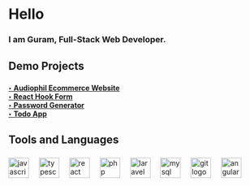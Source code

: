 <h1 align="left">Hello </h1>

###

<h3 align="left">I am Guram, Full-Stack Web Developer.</h3>

###

<h2 align="left">Demo Projects</h2>

###

<h4 align="left">
  <a href="https://github.com/gmukeria/audiophile-ecommerce-website"> ‣ Audiophil Ecommerce Website </a><br>
  <a href="https://github.com/gmukeria/reactHookForm"> ‣ React Hook Form </a><br>
  <a href="https://github.com/gmukeria/password-generator">‣ Password Generator </a><br>
  <a href="https://github.com/gmukeria/todo-app">‣ Todo App </a>
</h4>

###

<h2 align="left">Tools and Languages</h2>

###

<div align="left">
  <img src="https://cdn.jsdelivr.net/gh/devicons/devicon/icons/javascript/javascript-original.svg" height="40" alt="javascript logo"  />
  <img width="12" />
  <img src="https://cdn.jsdelivr.net/gh/devicons/devicon/icons/typescript/typescript-original.svg" height="40" alt="typescript logo"  />
  <img width="12" />
  <img src="https://cdn.jsdelivr.net/gh/devicons/devicon/icons/react/react-original.svg" height="40" alt="react logo"  />
  <img width="12" />
  <img src="https://cdn.jsdelivr.net/gh/devicons/devicon/icons/php/php-original.svg" height="40" alt="php logo"  />
  <img width="12" />
  <img src="https://cdn.jsdelivr.net/gh/devicons/devicon/icons/laravel/laravel-plain.svg" height="40" alt="laravel logo"  />
  <img width="12" />
  <img src="https://cdn.jsdelivr.net/gh/devicons/devicon/icons/mysql/mysql-original.svg" height="40" alt="mysql logo"  />
  <img width="12" />
  <img src="https://cdn.jsdelivr.net/gh/devicons/devicon/icons/git/git-original.svg" height="40" alt="git logo"  />
  <img width="12" />
  <img src="https://cdn.jsdelivr.net/gh/devicons/devicon/icons/angular/angular-original.svg" height="40" alt="angular logo"  />
  <img width="12" />

</div>

###
